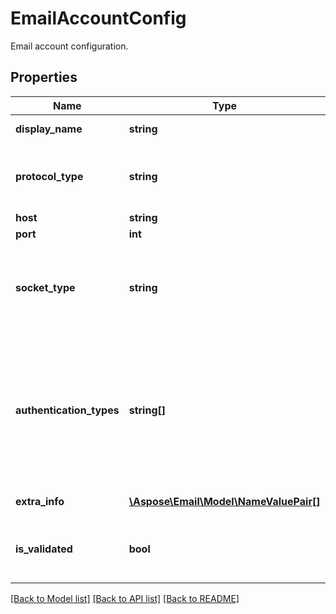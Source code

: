 # EmailAccountConfig

Email account configuration.

## Properties
Name | Type | Description | Notes
---- | ---- | ----------- | -----
**display_name** | **string** | Email account display name | [optional] 
**protocol_type** | **string** | Type of connection protocol. Enum, available values: IMAP, POP3, SMTP, EWS, WebDav | 
**host** | **string** | Email account host. | [optional] 
**port** | **int** | Port. | [optional] 
**socket_type** | **string** | Email account security mode Enum, available values: None, SSLExplicit, SSLImplicit, SSLAuto, Auto | 
**authentication_types** | **string[]** | Supported authentication types. Items: Email account authentication types. Enum, available values: NoAuth, OAuth2, PasswordCleartext, PasswordEncrypted, SmtpAfterPop, ClientIpAddress | [optional] 
**extra_info** | [**\Aspose\Email\Model\NameValuePair[]**](NameValuePair.md) | Extra account information. | [optional] 
**is_validated** | **bool** | Determines that configuration validated. Set to false if validation skipped. | 




[[Back to Model list]](README.md#documentation-for-models) [[Back to API list]](README.md#documentation-for-api-endpoints) [[Back to README]](README.md)

